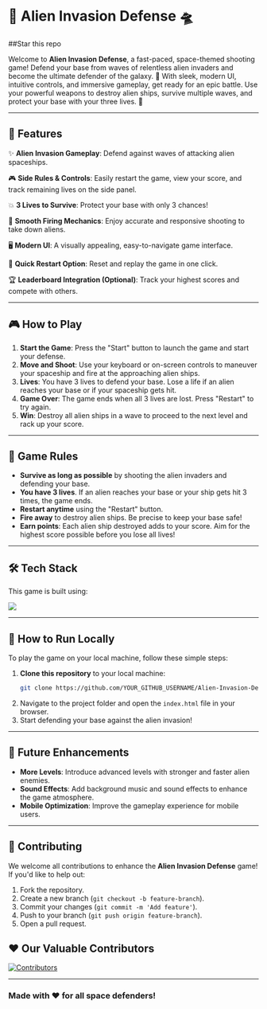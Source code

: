 # 🚀 **Alien Invasion Defense** 🛸

##Star this repo

Welcome to **Alien Invasion Defense**, a fast-paced, space-themed shooting game! Defend your base from waves of relentless alien invaders and become the ultimate defender of the galaxy. 🌌 With sleek, modern UI, intuitive controls, and immersive gameplay, get ready for an epic battle. Use your powerful weapons to destroy alien ships, survive multiple waves, and protect your base with your three lives. 👾

---

## 🌟 **Features**

✨ **Alien Invasion Gameplay**: Defend against waves of attacking alien spaceships.
  
🎮 **Side Rules & Controls**: Easily restart the game, view your score, and track remaining lives on the side panel.

💥 **3 Lives to Survive**: Protect your base with only 3 chances!

🚀 **Smooth Firing Mechanics**: Enjoy accurate and responsive shooting to take down aliens.

🖥️ **Modern UI**: A visually appealing, easy-to-navigate game interface.

🔄 **Quick Restart Option**: Reset and replay the game in one click.

🏆 **Leaderboard Integration (Optional)**: Track your highest scores and compete with others.

---

## 🎮 **How to Play**

1. **Start the Game**: Press the "Start" button to launch the game and start your defense.
2. **Move and Shoot**: Use your keyboard or on-screen controls to maneuver your spaceship and fire at the approaching alien ships.
3. **Lives**: You have 3 lives to defend your base. Lose a life if an alien reaches your base or if your spaceship gets hit.
4. **Game Over**: The game ends when all 3 lives are lost. Press "Restart" to try again.
5. **Win**: Destroy all alien ships in a wave to proceed to the next level and rack up your score.

---

## 📜 **Game Rules**

- **Survive as long as possible** by shooting the alien invaders and defending your base.
- **You have 3 lives**. If an alien reaches your base or your ship gets hit 3 times, the game ends.
- **Restart anytime** using the "Restart" button.
- **Fire away** to destroy alien ships. Be precise to keep your base safe!
- **Earn points**: Each alien ship destroyed adds to your score. Aim for the highest score possible before you lose all lives!

---

## 🛠️ **Tech Stack**

This game is built using:

<a href="https://skillicons.dev">
    <img margin="8px" src="https://skillicons.dev/icons?i=html,css,js" />
</a>

---

## 🚀 **How to Run Locally**

To play the game on your local machine, follow these simple steps:

1. **Clone this repository** to your local machine:
   ```bash
   git clone https://github.com/YOUR_GITHUB_USERNAME/Alien-Invasion-Defense.git

2. Navigate to the project folder and open the `index.html` file in your browser.
3. Start defending your base against the alien invasion!

---

## 🔮 Future Enhancements

- **More Levels**: Introduce advanced levels with stronger and faster alien enemies.
- **Sound Effects**: Add background music and sound effects to enhance the game atmosphere.
- **Mobile Optimization**: Improve the gameplay experience for mobile users.

---

## 🤝 Contributing

We welcome all contributions to enhance the **Alien Invasion Defense** game! If you'd like to help out:

1. Fork the repository.
2. Create a new branch (`git checkout -b feature-branch`).
3. Commit your changes (`git commit -m 'Add feature'`).
4. Push to your branch (`git push origin feature-branch`).
5. Open a pull request.

## ❤️ Our Valuable Contributors
[![Contributors](https://contrib.rocks/image?repo=YadavAkhileshh/Alien-Invasion-Defense)](https://github.com/YadavAkhileshh/Alien-Invasion-Defense/graphs/contributors)

---

### Made with ❤️ for all space defenders!
